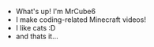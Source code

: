 - What's up! I'm MrCube6
- I make coding-related Minecraft videos!
- I like cats :D
- and thats it...
